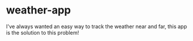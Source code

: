 # weather-app

I've always wanted an easy way to track the weather near and far, this app is the solution to this problem!
